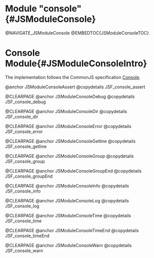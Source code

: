 Module "console"{#JSModuleConsole}
==================================

@NAVIGATE_JSModuleConsole
@EMBEDTOC{JSModuleConsoleTOC}

Console Module{#JSModuleConsoleIntro}
=====================================

The implementation follows the CommonJS specification
<a href="http://wiki.commonjs.org/wiki/Console">Console</a>.

@anchor JSModuleConsoleAssert
@copydetails JSF_console_assert

@CLEARPAGE
@anchor JSModuleConsoleDebug
@copydetails JSF_console_debug

@CLEARPAGE
@anchor JSModuleConsoleDir
@copydetails JSF_console_dir

@CLEARPAGE
@anchor JSModuleConsoleError
@copydetails JSF_console_error

@CLEARPAGE
@anchor JSModuleConsoleGetline
@copydetails JSF_console_getline

@CLEARPAGE
@anchor JSModuleConsoleGroup
@copydetails JSF_console_group

@CLEARPAGE
@anchor JSModuleConsoleGroupEnd
@copydetails JSF_console_groupEnd

@CLEARPAGE
@anchor JSModuleConsoleInfo
@copydetails JSF_console_info

@CLEARPAGE
@anchor JSModuleConsoleLog
@copydetails JSF_console_log

@CLEARPAGE
@anchor JSModuleConsoleTime
@copydetails JSF_console_time

@CLEARPAGE
@anchor JSModuleConsoleTimeEnd
@copydetails JSF_console_timeEnd

@CLEARPAGE
@anchor JSModuleConsoleWarn
@copydetails JSF_console_warn
